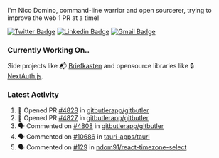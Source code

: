 
I'm Nico Domino, command-line warrior and open sourcerer, trying to improve the web 1 PR at a time!

[![Twitter Badge](https://img.shields.io/badge/-@ndom91-1ca0f1?style=flat-square&labelColor=1ca0f1&logo=twitter&logoColor=white&link=https://twitter.com/ndom91)](https://twitter.com/ndom91) [![Linkedin Badge](https://img.shields.io/badge/-ndom91-blue?style=flat-square&logo=Linkedin&logoColor=white&link=https://www.linkedin.com/in/ndom91/)](https://www.linkedin.com/in/ndom91/) [![Gmail Badge](https://img.shields.io/badge/-yo@ndo.dev-c14438?style=flat-square&logo=mail.ru&logoColor=white&link=mailto:yo@ndo.dev)](mailto:yo@ndo.dev)

### Currently Working On..

Side projects like 📬 [Briefkasten](https://briefkastenhq.com) and opensource libraries like 🔒 [NextAuth.js](https://github.com/nextauthjs/next-auth).

<!--START_SECTION_PROFILE_VIEWS:readme-info-->
<!--END_SECTION_PROFILE_VIEWS:readme-info-->

<!--START_SECTION_DAILY_COMMIT:readme-info-->
<!--END_SECTION_DAILY_COMMIT:readme-info-->

<!--START_SECTION_WEEKLY_COMMIT:readme-info-->
<!--END_SECTION_WEEKLY_COMMIT:readme-info-->

### Latest Activity

<!--START_SECTION:activity-->
1. 💪 Opened PR [#4828](https://github.com/gitbutlerapp/gitbutler/pull/4828) in [gitbutlerapp/gitbutler](https://github.com/gitbutlerapp/gitbutler)
2. 💪 Opened PR [#4827](https://github.com/gitbutlerapp/gitbutler/pull/4827) in [gitbutlerapp/gitbutler](https://github.com/gitbutlerapp/gitbutler)
3. 🗣 Commented on [#4808](https://github.com/gitbutlerapp/gitbutler/pull/4808#issuecomment-2328851221) in [gitbutlerapp/gitbutler](https://github.com/gitbutlerapp/gitbutler)
4. 🗣 Commented on [#10686](https://github.com/tauri-apps/tauri/issues/10686#issuecomment-2326748649) in [tauri-apps/tauri](https://github.com/tauri-apps/tauri)
5. 🗣 Commented on [#129](https://github.com/ndom91/react-timezone-select/pull/129#issuecomment-2326698444) in [ndom91/react-timezone-select](https://github.com/ndom91/react-timezone-select)
<!--END_SECTION:activity-->
